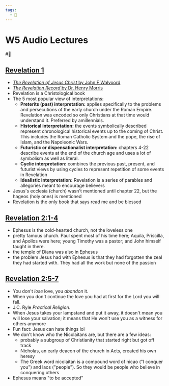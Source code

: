 ```yaml
---
tags:
  - 🥀
---
```

# W5 Audio Lectures  
  
#🥀  
  
## [Revelation 1](Revelation%201.md)  
- [*The Revelation of Jesus Christ* by John F Walvoord](https://www.amazon.com/Revelation-Jesus-Christ-John-Walvoord/dp/0802473091)  
- [*The Revelation Record* by Dr. Henry Morris](https://www.amazon.com/Revelation-Record-Scientific-Devotional-Commentary/dp/0842355111/ref=sr_1_1)  
- Revelation is a Christological book  
- The 5 most popular view of interpretations:  
	- **Preterits (past) interpretation:** applies specifically to the problems and persecutions of the early church under the Roman Empire. Revelation was encoded so only Christians at that time would understand it. Preferred by amillennials.  
	- **Historical interpretation:** the events symbolically described represent chronological historical events up to the coming of Christ. This includes the Roman Catholic System and the pope, the rise of Islam, and the Napoleonic Wars.  
	- **Futuristic or dispensationalist interpretation:** chapters 4-22 describe events at the end of the church age and uses a lot of symbolism as well as literal.  
	- **Cyclic interpretation:** combines the previous past, present, and futurist views by using cycles to represent repetition of some events in Revelation  
	- **Idealistic interpretation:** Revelation is a series of parables and allegories meant to encourage believers  
- Jesus's ecclesia (church) wasn't mentioned until chapter 22, but the hageos (holy ones) is mentioned  
- Revelation is the only book that says read me and be blessed  
## [Revelation 2:1](Revelation%202.md#1)[](Revelation%202.md#2)[](Revelation%202.md#3)[-4](Revelation%202.md#4)  
- Ephesus is the cold-hearted church, not the loveless one  
- pretty famous church. Paul spent most of his time here; Aquila, Priscilla, and Apollos were here; young Timothy was a pastor; and John himself taught in there.  
- the temple of Diana was also in Ephesus  
- the problem Jesus had with Ephesus is that they had forgotten the zeal they had started with. They had all the work but none of the passion  
## [Revelation 2:5](Revelation%202.md#5)[](Revelation%202.md#6)[-7](Revelation%202.md#7)  
- You don't *lose* love, you *abandon* it.  
- When you don't continue the love you had at first for the Lord you will fall.  
- J.C. Ryle *Practical Religion*.  
- When Jesus takes your lampstand and put it away, it doesn't mean you will lose your salvation; it means that He won't use you as a witness for others anymore  
- Fun fact: Jesus can hate things lol  
- We don't know who the Nicolaitans are, but there are a few ideas:  
	- probably a subgroup of Christianity that started right but got off track  
	- Nicholas, an early deacon of the church in Acts, created his own heresy  
	- The Greek word nicolaitan is a compound word of nicao ("I conquer you") and laos ("people"). So they would be people who believe in conquering others  
- Ephesus means "to be accepted"  
  
